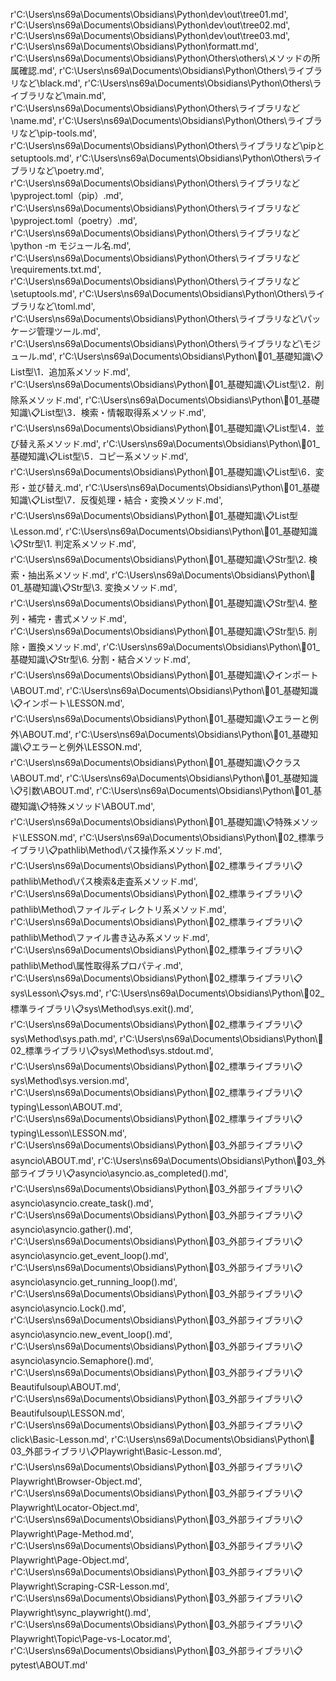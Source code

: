 r'C:\Users\ns69a\Documents\Obsidians\Python\dev\out\tree01.md',
r'C:\Users\ns69a\Documents\Obsidians\Python\dev\out\tree02.md',
r'C:\Users\ns69a\Documents\Obsidians\Python\dev\out\tree03.md',
r'C:\Users\ns69a\Documents\Obsidians\Python\formatt.md',
r'C:\Users\ns69a\Documents\Obsidians\Python\Others\others\メソッドの所属確認.md',
r'C:\Users\ns69a\Documents\Obsidians\Python\Others\ライブラリなど\black.md',
r'C:\Users\ns69a\Documents\Obsidians\Python\Others\ライブラリなど\main.md',
r'C:\Users\ns69a\Documents\Obsidians\Python\Others\ライブラリなど\name.md',
r'C:\Users\ns69a\Documents\Obsidians\Python\Others\ライブラリなど\pip-tools.md',
r'C:\Users\ns69a\Documents\Obsidians\Python\Others\ライブラリなど\pipとsetuptools.md',
r'C:\Users\ns69a\Documents\Obsidians\Python\Others\ライブラリなど\poetry.md',
r'C:\Users\ns69a\Documents\Obsidians\Python\Others\ライブラリなど\pyproject.toml（pip）.md',
r'C:\Users\ns69a\Documents\Obsidians\Python\Others\ライブラリなど\pyproject.toml（poetry）.md',
r'C:\Users\ns69a\Documents\Obsidians\Python\Others\ライブラリなど\python -m モジュール名.md',
r'C:\Users\ns69a\Documents\Obsidians\Python\Others\ライブラリなど\requirements.txt.md',
r'C:\Users\ns69a\Documents\Obsidians\Python\Others\ライブラリなど\setuptools.md',
r'C:\Users\ns69a\Documents\Obsidians\Python\Others\ライブラリなど\toml.md',
r'C:\Users\ns69a\Documents\Obsidians\Python\Others\ライブラリなど\パッケージ管理ツール.md',
r'C:\Users\ns69a\Documents\Obsidians\Python\Others\ライブラリなど\モジュール.md',
r'C:\Users\ns69a\Documents\Obsidians\Python\🔑01_基礎知識\📋List型\1．追加系メソッド.md',
r'C:\Users\ns69a\Documents\Obsidians\Python\🔑01_基礎知識\📋List型\2．削除系メソッド.md',
r'C:\Users\ns69a\Documents\Obsidians\Python\🔑01_基礎知識\📋List型\3．検索・情報取得系メソッド.md',
r'C:\Users\ns69a\Documents\Obsidians\Python\🔑01_基礎知識\📋List型\4．並び替え系メソッド.md',
r'C:\Users\ns69a\Documents\Obsidians\Python\🔑01_基礎知識\📋List型\5．コピー系メソッド.md',
r'C:\Users\ns69a\Documents\Obsidians\Python\🔑01_基礎知識\📋List型\6．変形・並び替え.md',
r'C:\Users\ns69a\Documents\Obsidians\Python\🔑01_基礎知識\📋List型\7．反復処理・結合・変換メソッド.md',
r'C:\Users\ns69a\Documents\Obsidians\Python\🔑01_基礎知識\📋List型\Lesson.md',
r'C:\Users\ns69a\Documents\Obsidians\Python\🔑01_基礎知識\📋Str型\1. 判定系メソッド.md',
r'C:\Users\ns69a\Documents\Obsidians\Python\🔑01_基礎知識\📋Str型\2. 検索・抽出系メソッド.md',
r'C:\Users\ns69a\Documents\Obsidians\Python\🔑01_基礎知識\📋Str型\3. 変換メソッド.md',
r'C:\Users\ns69a\Documents\Obsidians\Python\🔑01_基礎知識\📋Str型\4. 整列・補完・書式メソッド.md',
r'C:\Users\ns69a\Documents\Obsidians\Python\🔑01_基礎知識\📋Str型\5. 削除・置換メソッド.md',
r'C:\Users\ns69a\Documents\Obsidians\Python\🔑01_基礎知識\📋Str型\6. 分割・結合メソッド.md',
r'C:\Users\ns69a\Documents\Obsidians\Python\🔑01_基礎知識\📋インポート\ABOUT.md',
r'C:\Users\ns69a\Documents\Obsidians\Python\🔑01_基礎知識\📋インポート\LESSON.md',
r'C:\Users\ns69a\Documents\Obsidians\Python\🔑01_基礎知識\📋エラーと例外\ABOUT.md',
r'C:\Users\ns69a\Documents\Obsidians\Python\🔑01_基礎知識\📋エラーと例外\LESSON.md',
r'C:\Users\ns69a\Documents\Obsidians\Python\🔑01_基礎知識\📋クラス\ABOUT.md',
r'C:\Users\ns69a\Documents\Obsidians\Python\🔑01_基礎知識\📋引数\ABOUT.md',
r'C:\Users\ns69a\Documents\Obsidians\Python\🔑01_基礎知識\📋特殊メソッド\ABOUT.md',
r'C:\Users\ns69a\Documents\Obsidians\Python\🔑01_基礎知識\📋特殊メソッド\LESSON.md',
r'C:\Users\ns69a\Documents\Obsidians\Python\🔑02_標準ライブラリ\📋pathlib\Method\パス操作系メソッド.md',
r'C:\Users\ns69a\Documents\Obsidians\Python\🔑02_標準ライブラリ\📋pathlib\Method\パス検索&走査系メソッド.md',
r'C:\Users\ns69a\Documents\Obsidians\Python\🔑02_標準ライブラリ\📋pathlib\Method\ファイルディレクトリ系メソッド.md',
r'C:\Users\ns69a\Documents\Obsidians\Python\🔑02_標準ライブラリ\📋pathlib\Method\ファイル書き込み系メソッド.md',
r'C:\Users\ns69a\Documents\Obsidians\Python\🔑02_標準ライブラリ\📋pathlib\Method\属性取得系プロパティ.md',
r'C:\Users\ns69a\Documents\Obsidians\Python\🔑02_標準ライブラリ\📋sys\Lesson\📋sys.md',
r'C:\Users\ns69a\Documents\Obsidians\Python\🔑02_標準ライブラリ\📋sys\Method\sys.exit().md',
r'C:\Users\ns69a\Documents\Obsidians\Python\🔑02_標準ライブラリ\📋sys\Method\sys.path.md',
r'C:\Users\ns69a\Documents\Obsidians\Python\🔑02_標準ライブラリ\📋sys\Method\sys.stdout.md',
r'C:\Users\ns69a\Documents\Obsidians\Python\🔑02_標準ライブラリ\📋sys\Method\sys.version.md',
r'C:\Users\ns69a\Documents\Obsidians\Python\🔑02_標準ライブラリ\📋typing\Lesson\ABOUT.md',
r'C:\Users\ns69a\Documents\Obsidians\Python\🔑02_標準ライブラリ\📋typing\Lesson\LESSON.md',
r'C:\Users\ns69a\Documents\Obsidians\Python\🔑03_外部ライブラリ\📋asyncio\ABOUT.md',
r'C:\Users\ns69a\Documents\Obsidians\Python\🔑03_外部ライブラリ\📋asyncio\asyncio.as_completed().md',
r'C:\Users\ns69a\Documents\Obsidians\Python\🔑03_外部ライブラリ\📋asyncio\asyncio.create_task().md',
r'C:\Users\ns69a\Documents\Obsidians\Python\🔑03_外部ライブラリ\📋asyncio\asyncio.gather().md',
r'C:\Users\ns69a\Documents\Obsidians\Python\🔑03_外部ライブラリ\📋asyncio\asyncio.get_event_loop().md',
r'C:\Users\ns69a\Documents\Obsidians\Python\🔑03_外部ライブラリ\📋asyncio\asyncio.get_running_loop().md',
r'C:\Users\ns69a\Documents\Obsidians\Python\🔑03_外部ライブラリ\📋asyncio\asyncio.Lock().md',
r'C:\Users\ns69a\Documents\Obsidians\Python\🔑03_外部ライブラリ\📋asyncio\asyncio.new_event_loop().md',
r'C:\Users\ns69a\Documents\Obsidians\Python\🔑03_外部ライブラリ\📋asyncio\asyncio.Semaphore().md',
r'C:\Users\ns69a\Documents\Obsidians\Python\🔑03_外部ライブラリ\📋Beautifulsoup\ABOUT.md',
r'C:\Users\ns69a\Documents\Obsidians\Python\🔑03_外部ライブラリ\📋Beautifulsoup\LESSON.md',
r'C:\Users\ns69a\Documents\Obsidians\Python\🔑03_外部ライブラリ\📋click\Basic-Lesson.md',
r'C:\Users\ns69a\Documents\Obsidians\Python\🔑03_外部ライブラリ\📋Playwright\Basic-Lesson.md',
r'C:\Users\ns69a\Documents\Obsidians\Python\🔑03_外部ライブラリ\📋Playwright\Browser-Object.md',
r'C:\Users\ns69a\Documents\Obsidians\Python\🔑03_外部ライブラリ\📋Playwright\Locator-Object.md',
r'C:\Users\ns69a\Documents\Obsidians\Python\🔑03_外部ライブラリ\📋Playwright\Page-Method.md',
r'C:\Users\ns69a\Documents\Obsidians\Python\🔑03_外部ライブラリ\📋Playwright\Page-Object.md',
r'C:\Users\ns69a\Documents\Obsidians\Python\🔑03_外部ライブラリ\📋Playwright\Scraping-CSR-Lesson.md',
r'C:\Users\ns69a\Documents\Obsidians\Python\🔑03_外部ライブラリ\📋Playwright\sync_playwright().md',
r'C:\Users\ns69a\Documents\Obsidians\Python\🔑03_外部ライブラリ\📋Playwright\Topic\Page-vs-Locator.md',
r'C:\Users\ns69a\Documents\Obsidians\Python\🔑03_外部ライブラリ\📋pytest\ABOUT.md'